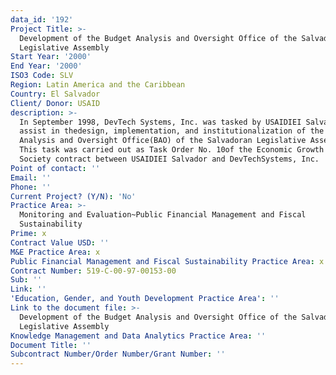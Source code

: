 ```yaml
---
data_id: '192'
Project Title: >-
  Development of the Budget Analysis and Oversight Office of the Salvadorian
  Legislative Assembly
Start Year: '2000'
End Year: '2000'
ISO3 Code: SLV
Region: Latin America and the Caribbean
Country: El Salvador
Client/ Donor: USAID
description: >-
  In September 1998, DevTech Systems, Inc. was tasked by USAIDIEI Salvador to
  assist in thedesign, implementation, and institutionalization of the Budget
  Analysis and Oversight Office(BAO) of the Salvadoran Legislative Assembly.
  This task was carried out as Task Order No. 10of the Economic Growth and Civil
  Society contract between USAIDIEI Salvador and DevTechSystems, Inc.
Point of contact: ''
Email: ''
Phone: ''
Current Project? (Y/N): 'No'
Practice Area: >-
  Monitoring and Evaluation~Public Financial Management and Fiscal
  Sustainability
Prime: x
Contract Value USD: ''
M&E Practice Area: x
Public Financial Management and Fiscal Sustainability Practice Area: x
Contract Number: 519-C-00-97-00153-00
Sub: ''
Link: ''
'Education, Gender, and Youth Development Practice Area': ''
Link to the document file: >-
  Development of the Budget Analysis and Oversight Office of the Salvadoran
  Legislative Assembly
Knowledge Management and Data Analytics Practice Area: ''
Document Title: ''
Subcontract Number/Order Number/Grant Number: ''
---
```

